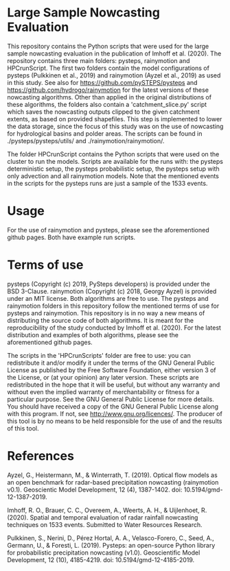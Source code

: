 # Large Sample Nowcasting Evaluation
This repository contains the Python scripts that were used for the large sample nowcasting evaluation in the publication of Imhoff et al. (2020). The repository contains three main folders: pysteps, rainymotion and HPCrunScript. The first two folders contain the model configurations of pysteps (Pulkkinen et al., 2019) and rainymotion (Ayzel et al., 2019) as used in this study. See also for https://github.com/pySTEPS/pysteps and https://github.com/hydrogo/rainymotion for the latest versions of these nowcasting algorithms. Other than applied in the original distributions of these algorithms, the folders also contain a 'catchment_slice.py' script which saves the nowcasting outputs clipped to the given catchment extents, as based on provided shapefiles. This step is implemented to lower the data storage, since the focus of this study was on the use of nowcasting for hydrological basins and polder areas. The scripts can be found in ./pysteps/pysteps/utils/ and ./rainymotion/rainymotion/. 

The folder HPCrunScript contains the Python scripts that were used on the cluster to run the models. Scripts are available for the runs with: the pysteps deterministic setup, the pysteps probabilistic setup, the pysteps setup with only advection and all rainymotion models. Note that the mentioned events in the scripts for the pysteps runs are just a sample of the 1533 events.    

# Usage
For the use of rainymotion and pysteps, please see the aforementioned github pages. Both have example run scripts. 

# Terms of use
pysteps (Copyright (c) 2019, PySteps developers) is provided under the BSD 3-Clause. rainymotion (Copyright (c) 2018, Georgy Ayzel) is provided under an MIT license. Both algorithms are free to use. The pysteps and rainymotion folders in this repository follow the mentioned terms of use for pysteps and rainymotion. This repository is in no way a new means of distributing the source code of both algorithms. It is meant for the reproducibility of the study conducted by Imhoff et al. (2020). For the latest distribution and examples of both algorithms, please see the aforementioned github pages. 

The scripts in the 'HPCrunScripts' folder are free to use: you can redistribute it and/or modify it under the terms of the GNU General Public License as published by the Free Software Foundation, either version 3 of the License, or (at your opinion) any later version. These scripts are redistributed in the hope that it will be useful, but without any warranty and without even the implied warranty of merchantability or fitness for a particular purpose. See the GNU General Public License for more details. You should have received a copy of the GNU General Public License along with this program. If not, see http://www.gnu.org/licences/. The producer of this tool is by no means to be held responsible for the use of and the results of this tool.

# References
Ayzel, G., Heistermann, M., & Winterrath, T. (2019). Optical flow models as an open benchmark for radar-based precipitation nowcasting (rainymotion v0.1). Geoscientic Model Development, 12 (4), 1387-1402. doi: 10.5194/gmd-12-1387-2019.

Imhoff, R. O., Brauer, C. C., Overeem, A., Weerts, A. H., & Uijlenhoet, R. (2020). Spatial and temporal evaluation of radar rainfall nowcasting techniques on 1533 events. Submitted to Water Resources Research.

Pulkkinen, S., Nerini, D., Pérez Hortal, A. A., Velasco-Forero, C., Seed, A., Germann, U., & Foresti, L. (2019). Pysteps: an open-source Python library for probabilistic precipitation nowcasting (v1.0). Geoscientific Model Development, 12 (10), 4185-4219. doi: 10.5194/gmd-12-4185-2019. 
